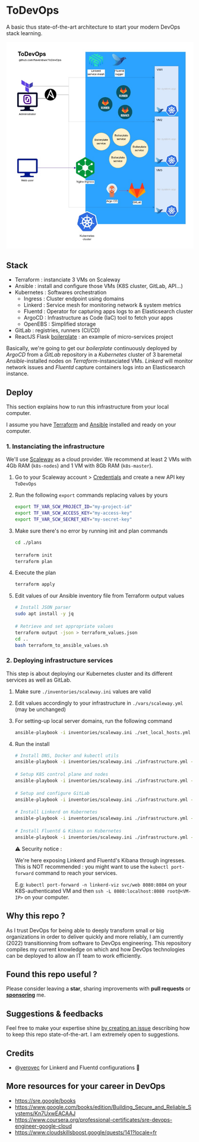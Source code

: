 # ToDevOps

A basic thus state-of-the-art architecture to start your modern DevOps stack learning.

![ToDevOps architecture schema](./schema.jpg)

## Stack

- Terraform : instanciate 3 VMs on Scaleway
- Ansible : install and configure those VMs (K8S cluster, GitLab, API...)
- Kubernetes : Softwares orchestration
  - Ingress : Cluster endpoint using domains
  - Linkerd : Service mesh for monitoring network & system metrics
  - Fluentd : Operator for capturing apps logs to an Elasticsearch cluster
  - ArgoCD : Infrastructure as Code (IaC) tool to fetch your apps
  - OpenEBS : Simplified storage
- GitLab : registries, runners (CI/CD)
- ReactJS Flask [boilerplate](https://github.com/flavienbwk/reactjs-flask-ldap-boilerplate) : an example of micro-services project

Basically, we're going to get our _boilerplate_ continuously deployed by _ArgoCD_ from a _GitLab_ repository in a _Kubernetes_ cluster of 3 baremetal _Ansible_-installed nodes on _Terraform_-instanciated VMs. _Linkerd_ will monitor network issues and _Fluentd_ capture containers logs into an Elasticsearch instance.

## Deploy

This section explains how to run this infrastructure from your local computer.

I assume you have [Terraform](https://www.terraform.io/downloads) and [Ansible](https://docs.ansible.com/ansible/latest/installation_guide/intro_installation.html) installed and ready on your computer.

### 1. Instanciating the infrastructure

We'll use [Scaleway](https://www.scaleway.com/en/) as a cloud provider. We recommend at least 2 VMs with 4Gb RAM (`k8s-nodes`) and 1 VM with 8Gb RAM (`k8s-master`).

1. Go to your Scaleway account > [Credentials](https://console.scaleway.com/project/credentials) and create a new API key `ToDevOps`

2. Run the following `export` commands replacing values by yours

    ```bash
    export TF_VAR_SCW_PROJECT_ID="my-project-id"
    export TF_VAR_SCW_ACCESS_KEY="my-access-key"
    export TF_VAR_SCW_SECRET_KEY="my-secret-key"
    ```

3. Make sure there's no error by running init and plan commands

    ```bash
    cd ./plans

    terraform init
    terraform plan
    ```

4. Execute the plan

    ```bash
    terraform apply
    ```

5. Edit values of our Ansible inventory file from Terraform output values

    ```bash
    # Install JSON parser
    sudo apt install -y jq

    # Retrieve and set appropriate values
    terraform output -json > terraform_values.json
    cd ..
    bash terraform_to_ansible_values.sh
    ```

### 2. Deploying infrastructure services

This step is about deploying our Kubernetes cluster and its different services as well as GitLab.

1. Make sure `./inventories/scaleway.ini` values are valid

2. Edit values accordingly to your infrastructure in `./vars/scaleway.yml` (may be unchanged)

3. For setting-up local server domains, run the following command

    ```bash
    ansible-playbook -i inventories/scaleway.ini ./set_local_hosts.yml --extra-vars @./vars/scaleway.yml --ask-become-pass
    ```

4. Run the install

    ```bash
    # Install DNS, Docker and kubectl utils
    ansible-playbook -i inventories/scaleway.ini ./infrastructure.yml -t base --extra-vars @./vars/scaleway.yml

    # Setup K8S control plane and nodes
    ansible-playbook -i inventories/scaleway.ini ./infrastructure.yml -t k8s-setup --extra-vars @./vars/scaleway.yml

    # Setup and configure GitLab
    ansible-playbook -i inventories/scaleway.ini ./infrastructure.yml -t k8s-gitlab --extra-vars @./vars/scaleway.yml

    # Install Linkerd on Kubernetes
    ansible-playbook -i inventories/scaleway.ini ./infrastructure.yml -t k8s-linkerd --extra-vars @./vars/scaleway.yml

    # Install Fluentd & Kibana on Kubernetes
    ansible-playbook -i inventories/scaleway.ini ./infrastructure.yml -t k8s-logging --extra-vars @./vars/scaleway.yml
    ```

    :warning: Security notice :

    We're here exposing Linkerd and Fluentd's Kibana through ingresses. This is NOT recommended : you might want to use the `kubectl port-forward` command to reach your services. 

    E.g: `kubectl port-forward -n linkerd-viz svc/web 8080:8084` on your K8S-authenticated VM and then `ssh -L 8080:localhost:8080 root@<VM-IP>` on your computer.

## Why this repo ?

As I trust DevOps for being able to deeply transform small or big organizations in order to deliver quickly and more reliably, I am currently (2022) transitionning from software to DevOps engineering. This repository compiles my current knowledge on which and how DevOps technologies can be deployed to allow an IT team to work efficiently.

## Found this repo useful ?

Please consider leaving a **star**, sharing improvements with **pull requests** or [**sponsoring**](https://github.com/sponsors/flavienbwk) me.

## Suggestions & feedbacks

Feel free to make your expertise shine [by creating an issue](https://github.com/flavienbwk/ToDevOps/issues/new?assignees=&labels=&template=suggestion-or-feedback.md&title=%5BSUGGESTION%5D+) describing how to keep this repo state-of-the-art. I am extremely open to suggestions.

## Credits

- @[verovec](https://github.com/verovec) for Linkerd and Fluentd configurations :tada:

## More resources for your career in DevOps

- https://sre.google/books
- https://www.google.com/books/edition/Building_Secure_and_Reliable_Systems/Kn7UxwEACAAJ
- https://www.coursera.org/professional-certificates/sre-devops-engineer-google-cloud
- https://www.cloudskillsboost.google/quests/141?locale=fr
